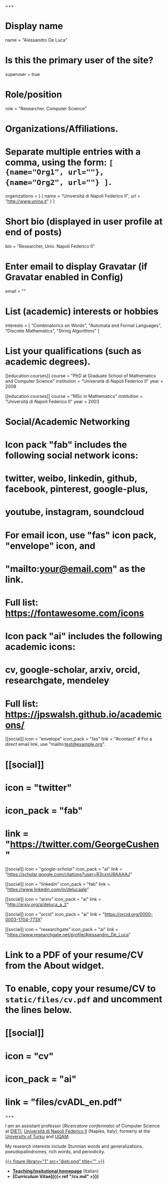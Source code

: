 +++
# Display name
name = "Alessandro De Luca"

# Is this the primary user of the site?
superuser = true

# Role/position
role = "Researcher, Computer Science"

# Organizations/Affiliations.
#   Separate multiple entries with a comma, using the form: `[ {name="Org1", url=""}, {name="Org2", url=""} ]`.
organizations = [ { name = "Università di Napoli Federico II", url = "http://www.unina.it" } ]

# Short bio (displayed in user profile at end of posts)
bio = "Researcher, Univ. Napoli Federico II"

# Enter email to display Gravatar (if Gravatar enabled in Config)
email = ""

# List (academic) interests or hobbies
interests = [
  "Combinatorics on Words",
  "Automata and Formal Languages",
  "Discrete Mathematics",
  "String Algorithms"
]

# List your qualifications (such as academic degrees).
[[education.courses]]
  course = "PhD at Graduate School of Mathematics and Computer Science"
  institution = "Università di Napoli Federico II"
  year = 2008

[[education.courses]]
  course = "MSc in Mathematics"
  institution = "Università di Napoli Federico II"
  year = 2003

# Social/Academic Networking
#
# Icon pack "fab" includes the following social network icons:
#
#   twitter, weibo, linkedin, github, facebook, pinterest, google-plus,
#   youtube, instagram, soundcloud
#
#   For email icon, use "fas" icon pack, "envelope" icon, and
#   "mailto:your@email.com" as the link.
#
#   Full list: https://fontawesome.com/icons
#
# Icon pack "ai" includes the following academic icons:
#
#   cv, google-scholar, arxiv, orcid, researchgate, mendeley
#
#   Full list: https://jpswalsh.github.io/academicons/

[[social]]
  icon = "envelope"
  icon_pack = "fas"
  link = "#contact"  # For a direct email link, use "mailto:test@example.org".

 # [[social]]
 #  icon = "twitter"
 #  icon_pack = "fab"
 #  link = "https://twitter.com/GeorgeCushen"

[[social]]
  icon = "google-scholar"
  icon_pack = "ai"
  link = "https://scholar.google.com/citations?user=R3cxnU8AAAAJ"

[[social]]
  icon = "linkedin"
  icon_pack = "fab"
  link = "https://www.linkedin.com/in/delucaale"

[[social]]
  icon = "arxiv"
  icon_pack = "ai"
  link = "http://arxiv.org/a/deluca_a_2"

[[social]]
  icon = "orcid"
  icon_pack = "ai"
  link = "https://orcid.org/0000-0003-1704-773X"

[[social]]
  icon = "researchgate"
  icon_pack = "ai"
  link = "https://www.researchgate.net/profile/Alessandro_De_Luca"

# Link to a PDF of your resume/CV from the About widget.
# To enable, copy your resume/CV to `static/files/cv.pdf` and uncomment the lines below.
# [[social]]
#   icon = "cv"
#   icon_pack = "ai"
#   link = "files/cvADL_en.pdf"

+++

I am an assistant professor (_Ricercatore confermato_) of Computer Science at
[DIETI](http://www.dieti.unina.it/index.php?lang=en),
[Università di Napoli Federico II](http://www.unina.it/en_GB/home)
(Naples, Italy), formerly at the
[University of Turku](https://www.utu.fi/en) and [UQAM](https://uqam.ca/).

My research interests include Sturmian words and generalizations,
pseudopalindromes, rich words, and periodicity.

[{{< figure library="1" src="dieti.png" title="" >}}](http://www.dieti.unina.it/index.php?lang=en)

- **[Teaching/insitutional homepage](https://www.docenti.unina.it/alessandro.deluca)**
(Italian)
- **[Curriculum Vitae]({{< ref "/cv.md" >}})**
